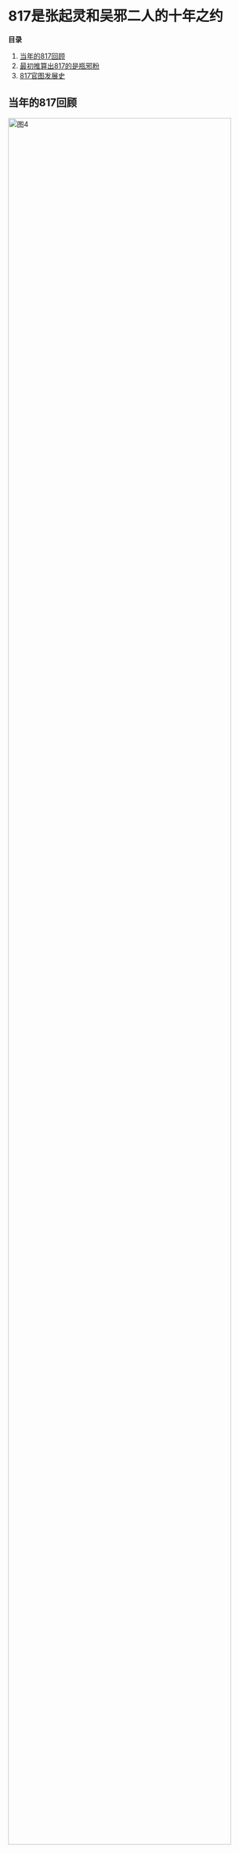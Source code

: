 # 817是张起灵和吴邪二人的十年之约
**目录**<br> 
1. [当年的817回顾](817#section-1)<br>
2. [最初推算出817的是瓶邪粉](817#section-2)<br> 
3. [817官图发展史](817#section-3)<br>

<a id="section-1"></a>
## 当年的817回顾
<img src="https://2025rak-1330218385.cos.ap-shanghai.myqcloud.com/pingxie-depository/shinianzhiyue-4.jpg" width="95%" alt="图4"><br><br>
<img src="https://2025rak-1330218385.cos.ap-shanghai.myqcloud.com/pingxie-depository/shinianzhiyue-1.jpg" width="95%" alt="图1"><br><br>
<img src="https://2025rak-1330218385.cos.ap-shanghai.myqcloud.com/pingxie-depository/shinianzhiyue-10.jpg" width="95%" alt="图10"><br><br>
<img src="https://2025rak-1330218385.cos.ap-shanghai.myqcloud.com/pingxie-depository/shinianzhiyue-8.jpg" width="95%" alt="图8"><br><br>
<img src="https://2025rak-1330218385.cos.ap-shanghai.myqcloud.com/pingxie-depository/shinianzhiyue-6.jpg" width="95%" alt="图6"><br><br>
<img src="https://2025rak-1330218385.cos.ap-shanghai.myqcloud.com/pingxie-depository/shinianzhiyue-9.jpg" width="95%" alt="图9"><br><br>
<img src="https://2025rak-1330218385.cos.ap-shanghai.myqcloud.com/pingxie-depository/shinianzhiyue-7.jpg" width="95%" alt="图7"><br><br>
<img src="https://2025rak-1330218385.cos.ap-shanghai.myqcloud.com/pingxie-depository/shinianzhiyue-5.jpg" width="95%" alt="图5"><br><br>

<a id="section-2"></a>
## 最初推算出817的是瓶邪粉
<img src="https://2025rak-1330218385.cos.ap-shanghai.myqcloud.com/pingxie-depository/shinianzhiyue-11.jpg" width="95%" alt="图11"><br><br>
<img src="https://2025rak-1330218385.cos.ap-shanghai.myqcloud.com/pingxie-depository/shinianzhiyue-12.jpg" width="95%" alt="图12"><br><br>
<img src="https://2025rak-1330218385.cos.ap-shanghai.myqcloud.com/pingxie-depository/shinianzhiyue-13.jpg" width="95%" alt="图13"><br><br>
<img src="https://2025rak-1330218385.cos.ap-shanghai.myqcloud.com/pingxie-depository/shinianzhiyue-14.jpg" width="95%" alt="图14"><br><br>

<a id="section-3"></a>
## 817官图发展史
<img src="https://2025rak-1330218385.cos.ap-shanghai.myqcloud.com/pingxie-depository/shinianzhiyue-3.jpg" width="95%" alt="图3"><br><br>
